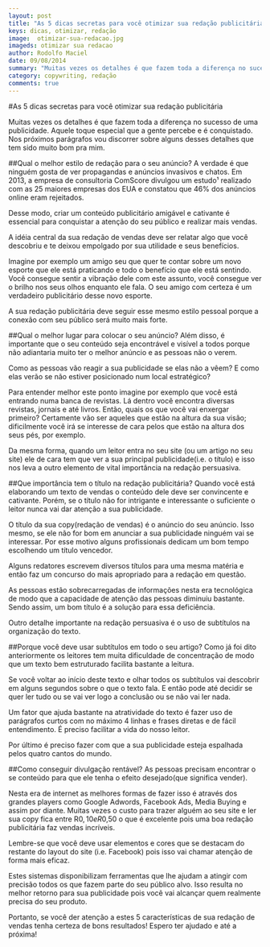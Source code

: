 ```yaml
---
layout: post
title: "As 5 dicas secretas para você otimizar sua redação publicitária"
keys: dicas, otimizar, redação
image:  otimizar-sua-redacao.jpg
imageds: otimizar sua redacao
author: Rodolfo Maciel
date: 09/08/2014
summary: "Muitas vezes os detalhes é que fazem toda a diferença no sucesso de uma publicidade. Aquele toque especial que a gente percebe e é conquistado. Nos próximos parágrafos vou discorrer sobre alguns desses detalhes que tem sido muito bom pra mim."
category: copywriting, redação
comments: true
---
```

#As 5 dicas secretas para você otimizar sua redação publicitária

Muitas vezes os detalhes é que fazem toda a diferença no sucesso de uma publicidade. Aquele toque especial que a gente percebe e é conquistado. Nos próximos parágrafos vou discorrer sobre alguns desses detalhes que tem sido muito bom pra mim.

##Qual o melhor estilo de redação para o seu anúncio?
A verdade é que ninguém gosta de ver propagandas e anúncios invasivos e chatos.
Em 2013, a empresa de consultoria ComScore divulgou um estudo¹ realizado com as 25 maiores empresas dos EUA e constatou que 46% dos anúncios online eram rejeitados.

Desse modo, criar um conteúdo publicitário amigável e cativante é essencial para conquistar a atenção do seu público e realizar mais vendas.

A idéia central da sua redação de vendas deve ser relatar algo que você descobriu e te deixou empolgado por sua utilidade e seus benefícios.

Imagine por exemplo um amigo seu que quer te contar sobre um novo esporte que ele está praticando e todo o benefício que ele está sentindo. Você consegue sentir a vibração dele com este assunto, você consegue ver o brilho nos seus olhos enquanto ele fala. O seu amigo com certeza é um verdadeiro publicitário desse novo esporte.

A sua redação publicitária deve seguir esse mesmo estilo pessoal porque a conexão com seu público será muito mais forte.

##Qual o melhor lugar para colocar o seu anúncio?
Além disso, é importante que o seu conteúdo seja encontrável e visível a todos porque não adiantaria muito ter o melhor anúncio e as pessoas não o verem.

Como as pessoas vão reagir a sua publicidade se elas não a vêem? E como elas verão se não estiver posicionado num local estratégico?

Para entender melhor este ponto imagine por exemplo que você está entrando numa banca de revistas. Lá dentro você encontra diversas revistas, jornais e até livros. Então, quais os que você vai enxergar primeiro? Certamente vão ser aqueles que estão na altura da sua visão; dificilmente você irá se interesse de cara pelos que estão na altura dos seus pés, por exemplo.

Da mesma forma, quando um leitor entra no seu site (ou um artigo no seu site) ele de cara tem que ver a sua principal publicidade(i.e. o título) e isso nos leva a outro elemento de vital importância na redação persuasiva.

##Que importância tem o título na redação publicitária?
Quando você está elaborando um texto de vendas o conteúdo dele deve ser convincente e cativante. Porém, se o título não for intrigante e interessante o suficiente o leitor nunca vai dar atenção a sua publicidade.

O título da sua copy(redação de vendas) é  o anúncio do seu anúncio. Isso mesmo, se ele não for bom em anunciar a sua publicidade ninguém vai se interessar. Por esse motivo alguns profissionais dedicam um bom tempo escolhendo um título vencedor.

Alguns redatores escrevem diversos títulos para uma mesma matéria e então faz um concurso do mais apropriado para a redação em questão.

As pessoas estão sobrecarregadas de informações nesta era tecnológica de modo que a capacidade de atenção das pessoas diminuiu bastante. Sendo assim, um bom título é a solução para essa deficiência.

Outro detalhe importante na redação persuasiva é o uso de subtítulos na organização do texto.

##Porque você deve usar subtítulos em todo o seu artigo?
Como já foi dito anteriormente os leitores tem muita dificuldade de concentração de modo que um texto bem estruturado facilita bastante a leitura.

Se você voltar ao início deste texto e olhar todos os subtítulos vai descobrir em alguns segundos sobre o que o texto fala. E então pode até decidir se quer ler tudo ou se vai ver logo a conclusão ou se não vai ler nada.

Um fator que ajuda bastante na atratividade do texto é fazer uso de parágrafos curtos com no máximo 4 linhas e frases diretas e de fácil entendimento. É preciso facilitar a vida do nosso leitor.

Por último é preciso fazer com que a sua publicidade esteja espalhada pelos quatro cantos do mundo.

##Como conseguir divulgação rentável?
As pessoas precisam encontrar o se conteúdo para que ele tenha o efeito desejado(que significa vender).

Nesta era de internet as melhores formas de fazer isso é através dos grandes players como Google Adwords, Facebook Ads, Media Buying e assim por diante.
Muitas vezes o custo para trazer alguém ao seu site e ler sua copy fica entre R$0,10 e R$0,50 o que é excelente pois uma boa redação publicitária faz vendas incríveis.

Lembre-se que você deve usar elementos e cores que se destacam do restante do layout do site  (i.e. Facebook) pois isso vai chamar atenção de forma mais eficaz.

Estes sistemas disponibilizam ferramentas que lhe ajudam a atingir com precisão todos os que fazem parte do seu público alvo. Isso resulta no melhor retorno para sua publicidade pois você vai alcançar quem realmente precisa do seu produto.

Portanto, se você der atenção a estes 5 características de sua redação de vendas tenha certeza de bons resultados! Espero ter ajudado e até a próxima!
